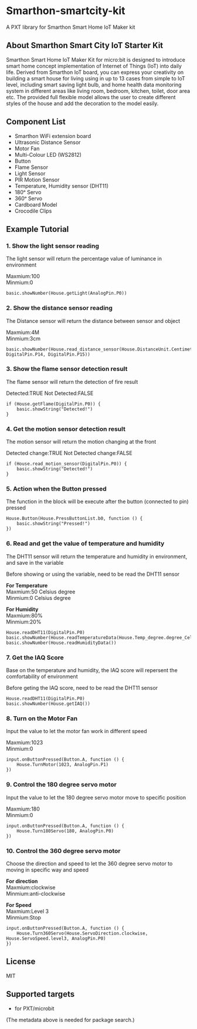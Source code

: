 
# Smarthon-smartcity-kit

A PXT library for Smarthon Smart Home IoT Maker kit

## About Smarthon Smart City IoT Starter Kit

Smarthon Smart Home IoT Maker Kit for micro:bit is designed to introduce smart home concept implementation of Internet of Things (IoT) into daily life. Derived from Smarthon IoT board, you can express your creativity on building a smart house for living using in up to 13 cases from simple to IoT level, including smart saving light bulb, and home health data monitoring system in different areas like living room, bedroom, kitchen, toilet, door area etc. The provided full flexible model allows the user to create different styles of the house and add the decoration to the model easily.

## Component List

* Smarthon WiFi extension board
* Ultrasonic Distance Sensor
* Motor Fan
* Multi-Colour LED (WS2812)
* Button
* Flame Sensor
* Light Sensor
* PIR Motion Sensor
* Temperature, Humidity sensor (DHT11)
* 180ᵒ Servo
* 360ᵒ Servo
* Cardboard Model
* Crocodile Clips

## Example Tutorial

### 1. Show the light sensor reading
The light sensor will return the percentage value of luminance in environment<P>
Maxmium:100<BR>
Minmium:0<BR>

```block
basic.showNumber(House.getLight(AnalogPin.P0))
```

### 2. Show the distance sensor reading
The Distance sensor will return the distance between sensor and object<P>
Maxmium:4M<BR>
Minmium:3cm<BR>

```block
basic.showNumber(House.read_distance_sensor(House.DistanceUnit.Centimeters, DigitalPin.P14, DigitalPin.P15))
```

### 3. Show the flame sensor detection result
The flame sensor will return the detection of fire result<P>
Detected:TRUE
Not Detected:FALSE

```block
if (House.getFlame(DigitalPin.P0)) {
	basic.showString("Detected!")
}
```
### 4. Get the motion sensor detection result

The motion sensor will return the motion changing at the front<P>

Detected change:TRUE
Not Detected change:FALSE

```block
if (House.read_motion_sensor(DigitalPin.P0)) {
	basic.showString("Detected!")
}
```

### 5. Action when the Button pressed

The function in the block will be execute after the button (connected to pin) pressed<P>


```block
House.Button(House.PressButtonList.b0, function () {
    basic.showString("Pressed!")
})
```

### 6. Read and get the value of temperature and humidity
The DHT11 sensor will return the temperature and humidity in environment, and save in the variable<P>
Before showing or using the variable, need to be read the DHT11 sensor<P>
  <B>For Temperature</B><BR>
Maxmium:50 Celsius degree<BR>
Minmium:0 Celsius degree<P>
  <B>For Humidity</B><BR>
Maxmium:80%<BR>
Minmium:20%<BR>

```block
House.readDHT11(DigitalPin.P0)
basic.showNumber(House.readTemperatureData(House.Temp_degree.degree_Celsius))
basic.showNumber(House.readHumidityData())
```

### 7. Get the IAQ Score
Base on the temperature and humidity, the IAQ score will repersent the comfortability of environment<P>
Before geting the IAQ score, need to be read the DHT11 sensor<P>

```block
House.readDHT11(DigitalPin.P0)
basic.showNumber(House.getIAQ())
```
### 8. Turn on the Motor Fan
Input the value to let the motor fan work in different speed<P>
Maxmium:1023<BR>
Minmium:0<BR>


```block
input.onButtonPressed(Button.A, function () {
    House.TurnMotor(1023, AnalogPin.P1)
})
```

### 9. Control the 180 degree servo motor
Input the value to let the 180 degree servo motor move to specific position<P>
Maxmium:180<BR>
Minmium:0<BR>


```block
input.onButtonPressed(Button.A, function () {
    House.Turn180Servo(180, AnalogPin.P0)
})
```

### 10. Control the 360 degree servo motor
Choose the direction and speed to let the 360 degree servo motor to moving in specific way and speed<P>
  <B>For direction</B><BR>
Maxmium:clockwise<BR>
Minmium:anti-clockwise<P>
  <B>For Speed</B><BR>
Maxmium:Level 3<BR>
Minmium:Stop<BR>



```block
input.onButtonPressed(Button.A, function () {
    House.Turn360Servo(House.ServoDirection.clockwise, House.ServoSpeed.level3, AnalogPin.P0)
})
```


## License

MIT

## Supported targets

* for PXT/microbit

(The metadata above is needed for package search.)

